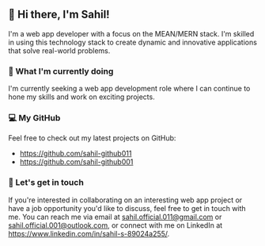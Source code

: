 ## 👋 Hi there, I'm Sahil!

I'm a web app developer with a focus on the MEAN/MERN stack. I'm skilled in using this technology stack to create dynamic and innovative applications that solve real-world problems.

### 🌱 What I'm currently doing

I'm currently seeking a web app development role where I can continue to hone my skills and work on exciting projects.

### 💻 My GitHub

Feel free to check out my latest projects on GitHub:

- https://github.com/sahil-github011
- https://github.com/sahil-github001

### 💬 Let's get in touch

If you're interested in collaborating on an interesting web app project or have a job opportunity you'd like to discuss, feel free to get in touch with me. You can reach me via email at sahil.official.011@gmail.com or sahil.official.001@outlook.com, or connect with me on LinkedIn at https://www.linkedin.com/in/sahil-s-89024a255/.
